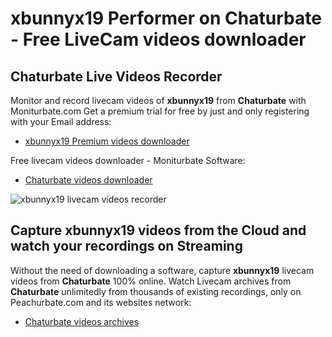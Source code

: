 # xbunnyx19 Performer on Chaturbate - Free LiveCam videos downloader

## Chaturbate Live Videos Recorder

Monitor and record livecam videos of **xbunnyx19** from **Chaturbate** with Moniturbate.com
Get a premium trial for free by just and only registering with your Email address:
* [xbunnyx19 Premium videos downloader](https://moniturbate.com/request-demo-licence-key.html)

Free livecam videos downloader - Moniturbate Software:
* [Chaturbate videos downloader](https://moniturbate.com/moniturbate-download-software.html)

![xbunnyx19 livecam videos recorder](https://peachurnet.com/templates/moniturbate-software.png)


## Capture xbunnyx19 videos from the Cloud and watch your recordings on Streaming

Without the need of downloading a software, capture **xbunnyx19** livecam videos from **Chaturbate** 100% online.
Watch Livecam archives from **Chaturbate** unlimitedly from thousands of existing recordings, only on Peachurbate.com and its websites network:
* [Chaturbate videos archives](https://peachurnet.com/)